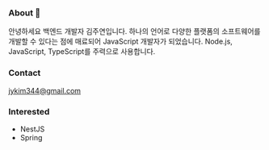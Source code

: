 ### About 👋

안녕하세요 백엔드 개발자 김주연입니다. 하나의 언어로 다양한 플랫폼의 소프트웨어를 개발할 수 있다는 점에 매료되어 JavaScript 개발자가 되었습니다. Node.js, JavaScript, TypeScript를 주력으로 사용합니다.

### Contact

jykim344@gmail.com

### Interested

- NestJS
- Spring
